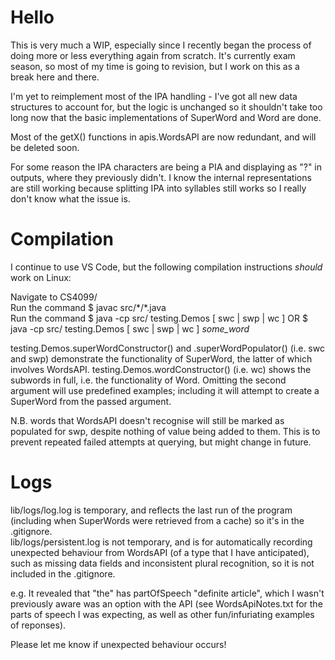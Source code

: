 # Hello 
This is very much a WIP, especially since I recently began the process of doing more or less everything again from scratch.
It's currently exam season, so most of my time is going to revision, but I work on this as a break here and there. 

I'm yet to reimplement most of the IPA handling - I've got all new data structures to account for, but the logic is unchanged so it shouldn't take too long now that the basic implementations of SuperWord and Word are done.

Most of the getX() functions in apis.WordsAPI are now redundant, and will be deleted soon. 

For some reason the IPA characters are being a PIA and displaying as "?" in outputs, where they previously didn't. I know the internal representations are still working because splitting IPA into syllables still works so I really don't know what the issue is. 

# Compilation 
I continue to use VS Code, but the following compilation instructions *should* work on Linux: 

Navigate to CS4099/ <br>
Run the command $ javac src/\*/\*.java <br>
Run the command $ java -cp src/ testing.Demos \[ swc | swp | wc \] 
            OR  $ java -cp src/ testing.Demos \[ swc | swp | wc \] *some_word*   

testing.Demos.superWordConstructor() and .superWordPopulator() (i.e. swc and swp) demonstrate the functionality of SuperWord, the latter of which involves WordsAPI. 
testing.Demos.wordConstructor() (i.e. wc) shows the subwords in full, i.e. the functionality of Word. 
Omitting the second argument will use predefined examples; including it will attempt to create a SuperWord from the passed argument. 

N.B. words that WordsAPI doesn't recognise will still be marked as populated for swp, despite nothing of value being added to them. This is to prevent repeated failed attempts at querying, but might change in future. 

# Logs 
lib/logs/log.log is temporary, and reflects the last run of the program (including when SuperWords were retrieved from a cache) so it's in the .gitignore.  
lib/logs/persistent.log is not temporary, and is for automatically recording unexpected behaviour from WordsAPI (of a type that I have anticipated), such as missing data fields and inconsistent plural recognition, so it is not included in the .gitignore. 

e.g. It revealed that "the" has partOfSpeech "definite article", which I wasn't previously aware was an option with the API (see WordsApiNotes.txt for the parts of speech I was expecting, as well as other fun/infuriating examples of reponses). 

Please let me know if unexpected behaviour occurs! 
